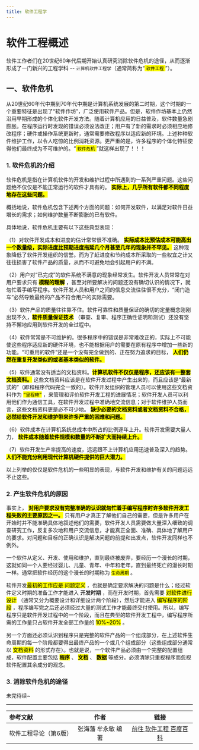 ```yaml
---
title: 软件工程学
---
```


# 软件工程概述

软件工作者们在20世纪60年代后期开始认真研究消除软件危机的途径，从而逐渐形成了一门新兴的工程学科 -- `计算机软件工程学`（通常简称为“<mark> `软件工程` </mark>”）。

## 一、软件危机

从20世纪60年代中期到70年代中期是计算机系统发展的第二时期，这个时期的一个重要特征是出现了“软件作坊”，广泛使用软件产品。但是，软件作坊基本上仍然沿用早期形成的个体化软件开发方法。随着计算机应用的日益普及，软件数量急剧膨胀。在程序运行时发现的错误必须设法改正；用户有了新的需求时必须相应地修改程序；硬件或操作系统更新时，通常需要修改程序以适应新的环境。上述种种软件维护工作，以令人吃惊的比例消耗资源。更严重的是，许多程序的个体化特征使得他们最终成为不可维护的。“<mark> `软件危机` </mark>”就这样出现了！！！

### 1. 软件危机的介绍

软件危机是指在计算机软件的开发和维护过程中所遇到的一系列严重问题。这些问题绝不仅仅是不能正常运行的软件才具有的。 <mark>**实际上，几乎所有软件都不同程度地存在这些问题。**</mark>

概括地说，软件危机包含下述两个方面的问题：如何开发软件，以满足对软件日益增长的需求；如何维护数量不断膨胀的已有软件。

具体地说，软件危机主要有以下这些典型表现：

（1）对软件开发成本和进度的估计常常很不准确。 <mark>**实际成本比预估成本可能高出一个数量级，实际进度比预期进度拖延几个月甚至几年的现象并不罕见。**</mark> 这种现象降低了软件开发组织的信誉。而为了赶进度和节约成本所采取的一些权宜之计又往往损害了软件产品的质量，从而不可避免地会引起用户的不满。

（2）用户对“已完成”的软件系统不满意的现象经常发生。软件开发人员常常在对用户要求只有 <mark>**模糊的理解**</mark> ，甚至对所要解决的问题还没有确切认识的情况下，就匆忙着手编写程序。软件开发人员和用户之间的信息交流往往很不充分，“闭门造车”必然导致最终的产品不符合用户的实际需要。

（3）软件产品的质量往往靠不住。软件可靠性和质量保证的确切的定量概念刚刚出现不久，<mark>**软件质量保证技术**</mark> （审查、复审、程序正确性证明和测试）还没有坚持不懈地应用到软件开发的全过程中。

（4）软件常常是不可维护的。很多程序中的错误是非常难改正的，实际上不可能使这些程序适应新的硬件环境，也不能根据用户的需要在原有程序中增加一些新的功能。“可重用的软件”还是一个没有完全做到的、正在努力追求的目标， <mark>**人们仍然在重复开发类似的或者基本类似的软件。**</mark> 

（5）软件通常没有适当的文档资料。<mark>**计算机软件不仅仅是程序，还应该有一整套文档资料。**</mark> 这些文档资料应该是在软件开发过程中产生出来的，而且应该是“最新式的”（即和程序代码完全一致的）。软件开发组织的管理人员可以使用这些文档资料作为 <mark>`“里程碑”`</mark> ，来管理和评价软件开发工程的进展情况；软件开发人员可以利用他们作为通信工具，在软件开发过程中准确地交流信息；对于软件维护人员而言，这些文档资料更是必不可少地。 <mark>**缺少必要的文档资料或者文档资料不合格，必然给软件开发和维护带来许多严重的困难和问题。**</mark>

（6）软件成本在计算机系统总成本中所占的比例逐年上升。软件开发需要大量人力， <mark>**软件成本随着软件规模和数量的不断扩大而持续上升。**</mark> 

（7）软件开发生产率提高的速度，远远跟不上计算机应用迅速普及深入的趋势。 <mark>**人们不能充分利用现代计算机硬件提供的巨大潜力。**</mark>

以上列举的仅仅是软件危机的一些明显的表现，与软件开发和维护有关的问题远远不止这些。

### 2. 产生软件危机的原因

事实上， <mark>**对用户要求没有完整准确的认识就匆忙着手编写程序时许多软件开发工程失败的主要原因之一。**</mark> 只有用户才真正了解他们自己的需要，但是许多用户在开始时并不能准确具体地叙述他们的需要，软件开发人员需要做大量深入细致的调查研究工作，反复多次地和用户交流信息，才能真正全面、准确、具体地了解用户的要求。对问题和目标的正确认识是解决问题的前提和出发点，软件开发同样也不例外。

一个软件从定义、开发、使用和维护，直到最终被废弃，要经历一个漫长的时期，这就如同一个人要经过婴儿、儿童、青年、中年和老年，直到最终死亡的漫长时期一样。通常把软件经历的这个漫长的时期称为 <mark>`生命周期`</mark> 。

软件开发<mark>最初的工作应是 问题定义</mark> ，也就是确定要求解决的问题是什么；经过软件定义时期的准备工作才能进入 **开发时期** ，而在开发时期，首先需要 <mark>对软件进行设计</mark> （通常又分为概要设计和详细设计两个阶段），然后才能进入 <mark>编写程序的阶段</mark> ，程序编写完之后还必须经过大量的测试工作才能最终交付使用。所以，编写程序只是软件开发过程中的一个阶段，而且在典型的软件开发工程中，编写程序所需的工作量只占软件开发全部工作量的 <mark>10%~20%</mark> 。

另一个方面还必须认识到程序只是完整的软件产品的一个组成部分，在上述软件生命周期的每一个阶段都要得出最终产品的一个或几个组成部分（这些组成部分通常以 <mark>文档资料</mark> 的形式存在）。也就是说，一个软件产品必须由一个完整的配置组成，软件配置主要包括 <mark>**程序**</mark> 、 <mark>**文档**</mark> 、 <mark>**数据**</mark> 等成分。必须清除只重视程序而忽视软件配置其余成分的观念。

### 3. 消除软件危机的途径

未完待续~


---


| 参考文献          |     作者      |     链接     |
| :------------ | :-----------: | :----------: |
| 软件工程导论（第6版） | 张海藩  牟永敏  编著 | [前往  软件工程  百度百科](https://baike.baidu.com/item/%E8%BB%9F%E4%BB%B6%E5%B7%A5%E7%A8%8B%E5%B0%8E%E8%AB%96%EF%BC%88%E7%AC%AC6%E7%89%88%EF%BC%89/17544372) |
